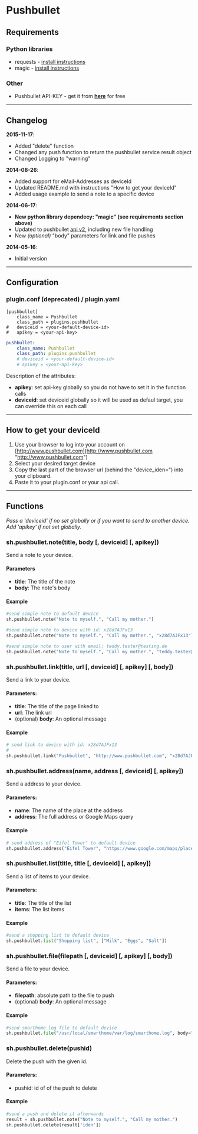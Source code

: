 # Pushbullet  
  
## Requirements  

### Python libraries  
* requests - [install instructions](http://docs.python-requests.org/en/latest/user/install/#install "http://docs.python-requests.org/en/latest/user/install/#install")
* magic - [install instructions](https://github.com/ahupp/python-magic "https://github.com/ahupp/python-magic")
  
### Other  
* Pushbullet API-KEY - get it from [__here__](http://www.pushbullet.com/ "http://www.pushbullet.com") for free  
  
---
## Changelog
  
__2015-11-17__:

* Added "delete" function
* Changed any push function to return the pushbullet service result object 
* Changed Logging to "warning" 

__2014-08-26__:

* Added support for eMail-Addresses as deviceId
* Updated README.md with instructions "How to get your deviceId"  
* Added usage example to send a note to a specific device  

__2014-06-17__:

* __New python library dependecy: "magic" (see requirements section above)__
* Updated to pushbullet [api v2](http://www.pushbullet.com/api "http://www.pushbullet.com/api"), including new file handling  
* New *(optional)* "body" parameters for link and file pushes  

__2014-05-16__:

* Initial version
  
---
## Configuration  
  
### plugin.conf (deprecated) / plugin.yaml
  
```
[pushbullet]
    class_name = Pushbullet
    class_path = plugins.pushbullet
#   deviceid = <your-default-device-id>
#   apikey = <your-api-key>
```

```yaml
pushbullet:
    class_name: Pushbullet
    class_path: plugins.pushbullet
    # deviceid = <your-default-device-id>
    # apikey = <your-api-key>
```

Description of the attributes:
  
* __apikey__: set api-key globally so you do not have to set it in the function calls  
* __deviceid__: set deviceid globally so it will be used as defaul target, you can override this on each call  
  
---  
## How to get your deviceId

1) Use your browser to log into your account on [http://www.pushbullet.com](http://www.pushbullet.com "http://www.pushbullet.com")  
2) Select your desired target device  
3) Copy the last part of the browser url (behind the "device_iden=") into your clipboard.
4) Paste it to your plugin.conf or your api call.  
  
---  
## Functions
  
*Pass a 'deviceid' if no set globally or if you want to send to another device.*  
*Add 'apikey' if not set globally.*  
  
### sh.pushbullet.note(title, body [, deviceid] [, apikey])
Send a note to your device.  
  
#### Parameters  
* __title__: The title of the note  
* __body__:  The note's body 
  
#### Example
```python
#send simple note to default device
sh.pushbullet.note("Note to myself.", "Call my mother.")

#send simple note to device with id: x28d7AJFx13
sh.pushbullet.note("Note to myself.", "Call my mother.", "x28d7AJFx13")

#send simple note to user with email: teddy.tester@testing.de
sh.pushbullet.note("Note to myself.", "Call my mother.", "teddy.tester@testing.de")
```

### sh.pushbullet.link(title, url [, deviceid] [, apikey] [, body])
Send a link to your device.  
  
#### Parameters:  
* __title__: The title of the page linked to
* __url__:  The link url 
* (optional) __body__: An optional message
  
#### Example
```python
# send link to device with id: x28d7AJFx13
#
sh.pushbullet.link("Pushbullet", "http://www.pushbullet.com", "x28d7AJFx13", body="Try this cool service.")
```
 
### sh.pushbullet.address(name, address [, deviceid] [, apikey])
Send a address to your device.  
  
#### Parameters:  
* __name__: The name of the place at the address  
* __address__:  The full address or Google Maps query  
  
#### Example
```python
# send address of "Eifel Tower" to default device
sh.pushbullet.address("Eifel Tower", "https://www.google.com/maps/place/Eiffelturm/@48.85837,2.294481,17z/data=!3m1!4b1!4m2!3m1!1s0x47e66e2964e34e2d:0x8ddca9ee380ef7e0")
```


### sh.pushbullet.list(title, title [, deviceid] [, apikey])
Send a list of items to your device.  
  
#### Parameters:  
* __title__: The title of the list  
* __items__:  The list items
  
#### Example
```python
#send a shopping list to default device
sh.pushbullet.list("Shopping list", ["Milk", "Eggs", "Salt"])
```

### sh.pushbullet.file(filepath [, deviceid] [, apikey] [, body])
Send a file to your device.  
  
#### Parameters:  
* __filepath__: absolute path to the file to push
* (optional) __body__: An optional message
  
#### Example
```python
#send smarthome log file to default device
sh.pushbullet.file("/usr/local/smarthome/var/log/smarthome.log", body="Take a look at this log-file")
```
### sh.pushbullet.delete(pushid)
Delete the push with the given id.  
  
#### Parameters:  
* pushid: id of of the push to delete
  
#### Example
```python
#send a push and delete it afterwards
result = sh.pushbullet.note("Note to myself.", "Call my mother.")
sh.pushbullet.delete(result['iden'])
```
